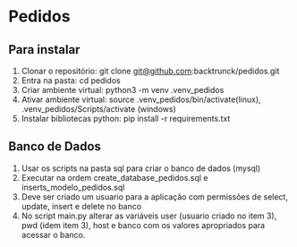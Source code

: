 # Pedidos

## Para instalar
1. Clonar o repositório: git clone git@github.com:backtrunck/pedidos.git
2. Entra na pasta: cd pedidos
3. Criar ambiente virtual: python3 -m venv .venv_pedidos
4. Ativar ambiente virtual: source .venv_pedidos/bin/activate(linux), <br>
 .venv_pedidos/Scripts/activate (windows)
5. Instalar bibliotecas python: pip install -r requirements.txt

## Banco de Dados 
1. Usar os scripts na pasta sql para criar o banco de dados (mysql)
2. Executar na ordem create_database_pedidos.sql e inserts_modelo_pedidos.sql
3. Deve ser criado um usuario para a aplicação com permissões de select, update, insert e delete no banco
4. No script main.py alterar as variáveis user (usuario criado no item 3), pwd (idem item 3), host e banco com os valores apropriados 
para acessar o banco.

